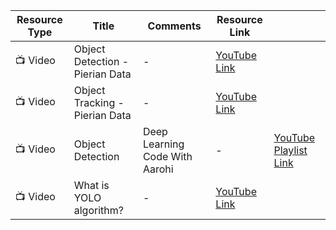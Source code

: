 | Resource Type | Title | Comments | Resource Link |  |
| ---- | ---- | ---- | ---- | ---- |
| 📺 Video | Object Detection - Pierian Data | - | [YouTube Link](https://www.youtube.com/watch?v=xyGk_TUYEpA&list=PLBeP_p-EQoiC5F4E3i0LafCoXbG6BOwo5) |  |
| 📺 Video | Object Tracking - Pierian Data | - | [YouTube Link](https://www.youtube.com/watch?v=hidswSlR0M0&list=PLBeP_p-EQoiCSgUCTdvd5XwKgwHkfBzjt) |  |
| 📺 Video | Object Detection | Deep Learning Code With Aarohi | - | [YouTube Playlist Link](https://www.youtube.com/playlist?list=PLv8Cp2NvcY8ATPRk4LycJWr5YWB_svhrW) |
| 📺 Video | What is YOLO algorithm? | - | [YouTube Link](https://www.youtube.com/watch?v=ag3DLKsl2vk) |  |
